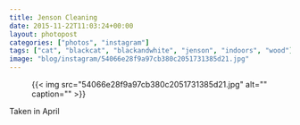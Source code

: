 ```yaml
---
title: Jenson Cleaning
date: 2015-11-22T11:03:24+00:00
layout: photopost
categories: ["photos", "instagram"]
tags: ["cat", "blackcat", "blackandwhite", "jenson", "indoors", "wood"]
image: "blog/instagram/54066e28f9a97cb380c2051731385d21.jpg"
---
```


<figure class="photo photo--square">
  {{< img src="54066e28f9a97cb380c2051731385d21.jpg" alt="" caption="" >}}

</figure>

Taken in April
